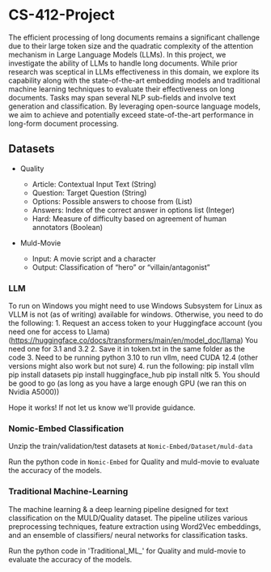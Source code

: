 # CS-412-Project
The efficient processing of long documents remains a significant challenge due to their large token size and the quadratic complexity of the attention mechanism in Large Language Models (LLMs). In this project, we investigate the ability of LLMs to handle long documents. While prior research was sceptical in LLMs effectiveness in this domain, we explore its capability along with the state-of-the-art embedding models and traditional machine learning techniques to evaluate their effectiveness on long documents. Tasks may span several NLP sub-fields and involve text generation and classification. By leveraging open-source language models, we aim to achieve and potentially exceed state-of-the-art performance in long-form document processing.

## Datasets

- Quality
    - Article: Contextual Input Text (String)
    - Question: Target Question (String)
    - Options: Possible answers to choose from (List)
    - Answers: Index of the correct answer in options list (Integer)
    - Hard: Measure of difficulty based on agreement of human annotators (Boolean)


- Muld-Movie
    - Input: A movie script and a character
    - Output: Classification of “hero” or “villain/antagonist”


### LLM
To run on Windows you might need to use Windows Subsystem for Linux as VLLM is not (as of writing) available for windows. Otherwise, you need to do the following:
    1. Request an access token to your Huggingface account (you need one for access to Llama) 
        (https://huggingface.co/docs/transformers/main/en/model_doc/llama) You need one for 3.1 and 3.2
    2. Save it in token.txt in the same folder as the code
    3. Need to be running python 3.10 to run vllm, need CUDA 12.4 (other versions might also work but not sure)
    4. run the following:
        pip install vllm
        pip install datasets
        pip install huggingface_hub
        pip install nltk
    5. You should be good to go (as long as you have a large enough GPU (we ran this on Nvidia A5000))

Hope it works! If not let us know we'll provide guidance.


### Nomic-Embed Classification

Unzip the train/validation/test datasets at `Nomic-Embed/Dataset/muld-data`

Run the python code in `Nomic-Embed` for Quality and muld-movie to evaluate the accuracy of the models.

### Traditional Machine-Learning
The machine learning & a deep learning pipeline designed for text classification on the MULD/Quality dataset. The pipeline utilizes various preprocessing techniques, feature extraction using Word2Vec embeddings, and an ensemble of classifiers/ neural networks for classification tasks.

Run the python code in 'Traditional_ML_' for Quality and muld-movie to evaluate the accuracy of the models.
